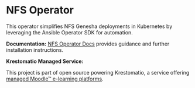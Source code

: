 # NFS Operator

This operator simplifies NFS Genesha deployments in Kubernetes by leveraging the Ansible Operator SDK for automation.

**Documentation:** [NFS Operator Docs](https://krestomatio.com/docs/nfs-operator) provides guidance and further installation instructions.

**Krestomatio Managed Service:**

This project is part of open source powering Krestomatio, a service offering [managed Moodle™ e-learning platforms](https://krestomatio.com).
